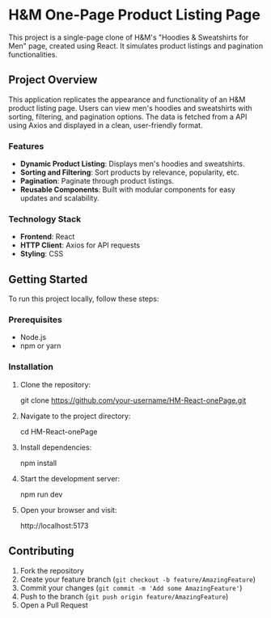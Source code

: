 # H&M One-Page Product Listing Page

This project is a single-page clone of H&M's "Hoodies & Sweatshirts for Men" page, created using React. It simulates product listings and pagination functionalities.

## Project Overview

This application replicates the appearance and functionality of an H&M product listing page. Users can view men's hoodies and sweatshirts with sorting, filtering, and pagination options. The data is fetched from a API using Axios and displayed in a clean, user-friendly format.

### Features

- **Dynamic Product Listing**: Displays men's hoodies and sweatshirts.
- **Sorting and Filtering**: Sort products by relevance, popularity, etc.
- **Pagination**: Paginate through product listings.
- **Reusable Components**: Built with modular components for easy updates and scalability.

### Technology Stack

- **Frontend**: React
- **HTTP Client**: Axios for API requests
- **Styling**: CSS

## Getting Started

To run this project locally, follow these steps:

### Prerequisites

- Node.js
- npm or yarn

### Installation

1. Clone the repository:
   
   git clone https://github.com/your-username/HM-React-onePage.git
   

2. Navigate to the project directory:
   
   cd HM-React-onePage
   

3. Install dependencies:
   
   npm install
   

4. Start the development server:
   
   npm run dev
   

5. Open your browser and visit:
   
   http://localhost:5173
   

## Contributing

1. Fork the repository
2. Create your feature branch (`git checkout -b feature/AmazingFeature`)
3. Commit your changes (`git commit -m 'Add some AmazingFeature'`)
4. Push to the branch (`git push origin feature/AmazingFeature`)
5. Open a Pull Request